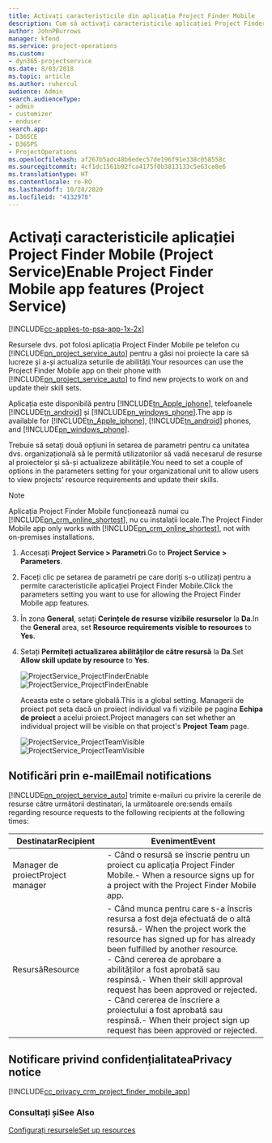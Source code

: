 ```yaml
---
title: Activați caracteristicile din aplicația Project Finder Mobile
description: Cum să activați caracteristicile aplicației Project Finder Mobile pentru Project Service
author: JohnPBurrows
manager: kfend
ms.service: project-operations
ms.custom:
- dyn365-projectservice
ms.date: 8/03/2018
ms.topic: article
ms.author: ruhercul
audience: Admin
search.audienceType:
- admin
- customizer
- enduser
search.app:
- D365CE
- D365PS
- ProjectOperations
ms.openlocfilehash: af267b5adc48b6edec57de196f91e338c058558c
ms.sourcegitcommit: 4cf1dc1561b92fca4175f0b3813133c5e63ce8e6
ms.translationtype: HT
ms.contentlocale: ro-RO
ms.lasthandoff: 10/28/2020
ms.locfileid: "4132978"
---
```

# <a name="enable-project-finder-mobile-app-features-project-service"></a><span data-ttu-id="05c41-103">Activați caracteristicile aplicației Project Finder Mobile (Project Service)</span><span class="sxs-lookup"><span data-stu-id="05c41-103">Enable Project Finder Mobile app features (Project Service)</span></span>

[!INCLUDE[cc-applies-to-psa-app-1x-2x](../includes/cc-applies-to-psa-app-1x-2x.md)]

<span data-ttu-id="05c41-104">Resursele dvs. pot folosi aplicația Project Finder Mobile pe telefon cu [!INCLUDE[pn_project_service_auto](../includes/pn-project-service-auto.md)] pentru a găsi noi proiecte la care să lucreze și a-și actualiza seturile de abilități.</span><span class="sxs-lookup"><span data-stu-id="05c41-104">Your resources can use the Project Finder Mobile app on their phone with [!INCLUDE[pn_project_service_auto](../includes/pn-project-service-auto.md)] to find new projects to work on and update their skill sets.</span></span>  
  
 <span data-ttu-id="05c41-105">Aplicația este disponibilă pentru [!INCLUDE[tn_Apple_iphone](../includes/tn-apple-iphone.md)], telefoanele [!INCLUDE[tn_android](../includes/tn-android.md)] și [!INCLUDE[pn_windows_phone](../includes/pn-windows-phone.md)].</span><span class="sxs-lookup"><span data-stu-id="05c41-105">The app is available for [!INCLUDE[tn_Apple_iphone](../includes/tn-apple-iphone.md)], [!INCLUDE[tn_android](../includes/tn-android.md)] phones, and [!INCLUDE[pn_windows_phone](../includes/pn-windows-phone.md)].</span></span>  
  
 <span data-ttu-id="05c41-106">Trebuie să setați două opțiuni în setarea de parametri pentru ca unitatea dvs. organizațională să le permită utilizatorilor să vadă necesarul de resurse al proiectelor și să-și actualizeze abilitățile.</span><span class="sxs-lookup"><span data-stu-id="05c41-106">You need to set a couple of options in the parameters setting for your organizational unit to allow users to view projects' resource requirements and update their skills.</span></span>  
  
> [!NOTE]
>  <span data-ttu-id="05c41-107">Aplicația Project Finder Mobile funcționează numai cu [!INCLUDE[pn_crm_online_shortest](../includes/pn-crm-online-shortest.md)], nu cu instalații locale.</span><span class="sxs-lookup"><span data-stu-id="05c41-107">The Project Finder Mobile app only works with [!INCLUDE[pn_crm_online_shortest](../includes/pn-crm-online-shortest.md)], not with on-premises installations.</span></span>  
  
1. <span data-ttu-id="05c41-108">Accesați **Project Service > Parametri**.</span><span class="sxs-lookup"><span data-stu-id="05c41-108">Go to **Project Service > Parameters**.</span></span>  
  
2. <span data-ttu-id="05c41-109">Faceți clic pe setarea de parametri pe care doriți s-o utilizați pentru a permite caracteristicile aplicației Project Finder Mobile.</span><span class="sxs-lookup"><span data-stu-id="05c41-109">Click the parameters setting you want to use for allowing the Project Finder Mobile app features.</span></span>  
  
3. <span data-ttu-id="05c41-110">În zona **General**, setați **Cerințele de resurse vizibile resurselor** la **Da**.</span><span class="sxs-lookup"><span data-stu-id="05c41-110">In the **General** area, set **Resource requirements visible to resources** to **Yes**.</span></span>  
  
4. <span data-ttu-id="05c41-111">Setați **Permiteți actualizarea abilităților de către resursă** la **Da**.</span><span class="sxs-lookup"><span data-stu-id="05c41-111">Set **Allow skill update by resource** to **Yes**.</span></span>  
  
   <span data-ttu-id="05c41-112">![ProjectService_ProjectFinderEnable](../psa/media/project-service-project-finder-enable.png "ProjectService_ProjectFinderEnable")</span><span class="sxs-lookup"><span data-stu-id="05c41-112">![ProjectService_ProjectFinderEnable](../psa/media/project-service-project-finder-enable.png "ProjectService_ProjectFinderEnable")</span></span>  
  
   <span data-ttu-id="05c41-113">Aceasta este o setare globală.</span><span class="sxs-lookup"><span data-stu-id="05c41-113">This is a global setting.</span></span> <span data-ttu-id="05c41-114">Managerii de proiect pot seta dacă un proiect individual va fi vizibile pe pagina **Echipa de proiect** a acelui proiect.</span><span class="sxs-lookup"><span data-stu-id="05c41-114">Project managers can set whether an individual project will be visible on that project's **Project Team** page.</span></span>  
  
   <span data-ttu-id="05c41-115">![ProjectService_ProjectTeamVisible](../psa/media/project-service-project-team-visible.png "ProjectService_ProjectTeamVisible")</span><span class="sxs-lookup"><span data-stu-id="05c41-115">![ProjectService_ProjectTeamVisible](../psa/media/project-service-project-team-visible.png "ProjectService_ProjectTeamVisible")</span></span>  
  
## <a name="email-notifications"></a><span data-ttu-id="05c41-116">Notificări prin e-mail</span><span class="sxs-lookup"><span data-stu-id="05c41-116">Email notifications</span></span>  
 [!INCLUDE[pn_project_service_auto](../includes/pn-project-service-auto.md)] <span data-ttu-id="05c41-117">trimite e-mailuri cu privire la cererile de resurse către următorii destinatari, la următoarele ore:</span><span class="sxs-lookup"><span data-stu-id="05c41-117">sends emails regarding resource requests to the following recipients at the following times:</span></span>  
  
|<span data-ttu-id="05c41-118">Destinatar</span><span class="sxs-lookup"><span data-stu-id="05c41-118">Recipient</span></span>|<span data-ttu-id="05c41-119">Eveniment</span><span class="sxs-lookup"><span data-stu-id="05c41-119">Event</span></span>|  
|---------------|-----------|  
|<span data-ttu-id="05c41-120">Manager de proiect</span><span class="sxs-lookup"><span data-stu-id="05c41-120">Project manager</span></span>|<span data-ttu-id="05c41-121">-   Când o resursă se înscrie pentru un proiect cu aplicația Project Finder Mobile.</span><span class="sxs-lookup"><span data-stu-id="05c41-121">-   When a resource signs up for a project with the Project Finder Mobile app.</span></span>|  
|<span data-ttu-id="05c41-122">Resursă</span><span class="sxs-lookup"><span data-stu-id="05c41-122">Resource</span></span>|<span data-ttu-id="05c41-123">-   Când munca pentru care s-a înscris resursa a fost deja efectuată de o altă resursă.</span><span class="sxs-lookup"><span data-stu-id="05c41-123">-   When the project work the resource has signed up for has already been fulfilled by another resource.</span></span><br /><span data-ttu-id="05c41-124">-   Când cererea de aprobare a abilităților a fost aprobată sau respinsă.</span><span class="sxs-lookup"><span data-stu-id="05c41-124">-   When their skill approval request has been approved or rejected.</span></span><br /><span data-ttu-id="05c41-125">-   Când cererea de înscriere a proiectului a fost aprobată sau respinsă.</span><span class="sxs-lookup"><span data-stu-id="05c41-125">-   When their project sign up request has been approved or rejected.</span></span>|  
  
## <a name="privacy-notice"></a><span data-ttu-id="05c41-126">Notificare privind confidențialitatea</span><span class="sxs-lookup"><span data-stu-id="05c41-126">Privacy notice</span></span>  
 [!INCLUDE[cc_privacy_crm_project_finder_mobile_app](../includes/cc-privacy-crm-project-finder-mobile-app.md)]  
  
### <a name="see-also"></a><span data-ttu-id="05c41-127">Consultați și</span><span class="sxs-lookup"><span data-stu-id="05c41-127">See Also</span></span>  
 [<span data-ttu-id="05c41-128">Configurați resursele</span><span class="sxs-lookup"><span data-stu-id="05c41-128">Set up resources</span></span>](../psa/set-up-resources.md)

